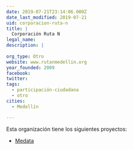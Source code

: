 ```yaml
---
date: 2019-07-21T23:14:06.000Z
date_last_modified: 2019-07-21
uid: corporacion-ruta-n
title: |
  Corporación Ruta N
legal_name: 
description: |
  
org_type: Otro
website: www.rutanmedellin.org
year_founded: 2009
facebook: 
twitter: 
tags:
  - participación-ciudadana
  - otro
cities: 
  - Medellín

---
```


Esta organización tiene los siguientes proyectos:

- [Medata](/proyectos/medata)
